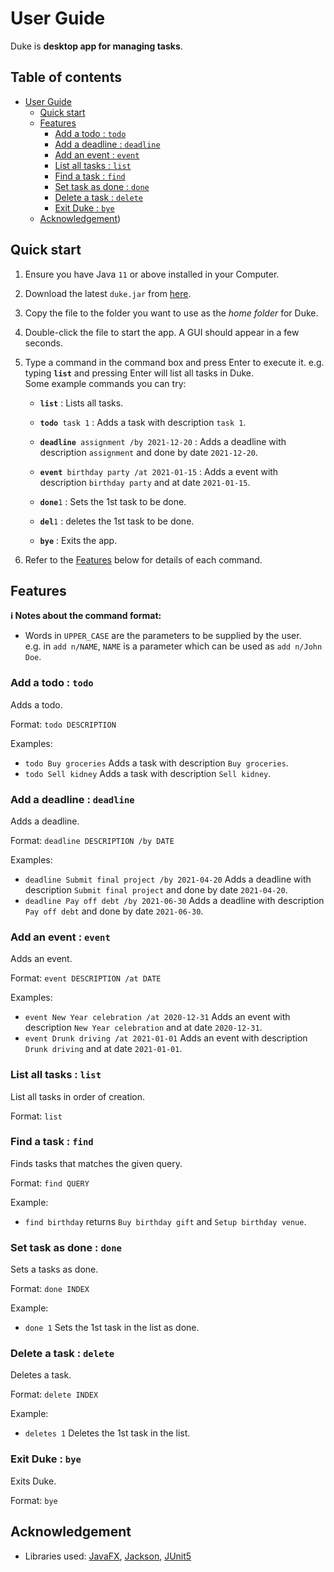 # User Guide

Duke is **desktop app for managing tasks**.

## Table of contents

- [User Guide](#user-guide)
  - [Quick start](#quick-start)
  - [Features](#features)
    - [Add a todo : `todo`](#add-a-todo--todo)
    - [Add a deadline : `deadline`](#add-a-deadline--deadline)
    - [Add an event : `event`](#add-an-event--event)
    - [List all tasks : `list`](#list-all-tasks--list)
    - [Find a task : `find`](#find-a-task--find)
    - [Set task as done : `done`](#set-task-as-done--done)
    - [Delete a task : `delete`](#delete-a-task--delete)
    - [Exit Duke : `bye`](#exit-duke--bye)
  - [Acknowledgement](#acknowledgement))

## Quick start

1. Ensure you have Java `11` or above installed in your Computer.

1. Download the latest `duke.jar` from [here](https://github.com/stein414/ip/releasess).

1. Copy the file to the folder you want to use as the _home folder_ for Duke.

1. Double-click the file to start the app. A GUI should appear in a few seconds.

3. Type a command in the command box and press Enter to execute it. e.g. typing **`list`** and pressing Enter will list all tasks in Duke.<br>
   Some example commands you can try:

    * **`list`** : Lists all tasks.

    * **`todo`**` task 1` : Adds a task with description `task 1`.

    * **`deadline`**` assignment /by 2021-12-20` : Adds a deadline with description `assignment` and done by date `2021-12-20`.

    * **`event`**` birthday party /at 2021-01-15` : Adds a event with description `birthday party` and at date `2021-01-15`.

    * **`done`**`1` : Sets the 1st task to be done.

    * **`del`**`1` : deletes the 1st task to be done.

    * **`bye`** : Exits the app.

1. Refer to the [Features](#features) below for details of each command.

## Features

<div markdown="block" class="alert alert-info">

**:information_source: Notes about the command format:**<br>

* Words in `UPPER_CASE` are the parameters to be supplied by the user.<br>
  e.g. in `add n/NAME`, `NAME` is a parameter which can be used as `add n/John Doe`.

</div>

### Add a todo : `todo`

Adds a todo.

Format: `todo DESCRIPTION`

Examples:

* `todo Buy groceries` Adds a task with description `Buy groceries`.
* `todo Sell kidney` Adds a task with description `Sell kidney`.


### Add a deadline : `deadline`

Adds a deadline.

Format: `deadline DESCRIPTION /by DATE`

Examples:

* `deadline Submit final project /by 2021-04-20` Adds a deadline with description `Submit final project` and done by date `2021-04-20`.
* `deadline Pay off debt /by 2021-06-30` Adds a deadline with description `Pay off debt` and done by date `2021-06-30`.


### Add an event : `event`

Adds an event.

Format: `event DESCRIPTION /at DATE`

Examples:

* `event New Year celebration /at 2020-12-31` Adds an event with description `New Year celebration` and at date `2020-12-31`.
* `event Drunk driving /at 2021-01-01` Adds an event with description `Drunk driving` and at date `2021-01-01`.


### List all tasks : `list`

List all tasks in order of creation.

Format: `list`


### Find a task : `find`

Finds tasks that matches the given query.

Format: `find QUERY`

Example:

* `find birthday` returns `Buy birthday gift` and `Setup birthday venue`.


### Set task as done : `done`

Sets a tasks as done.

Format: `done INDEX`

Example:

* `done 1` Sets the 1st task in the list as done.


### Delete a task : `delete`

Deletes a task.

Format: `delete INDEX`

Example:

* `deletes 1` Deletes the 1st task in the list.


### Exit Duke : `bye`

Exits Duke.

Format: `bye`


## Acknowledgement

* Libraries used: [JavaFX](https://openjfx.io/), [Jackson](https://github.com/FasterXML/jackson), [JUnit5](https://github.com/junit-team/junit5)